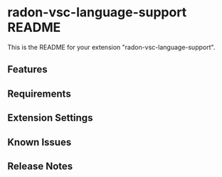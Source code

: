# radon-vsc-language-support README

This is the README for your extension "radon-vsc-language-support".

## Features

## Requirements

## Extension Settings

## Known Issues

## Release Notes


